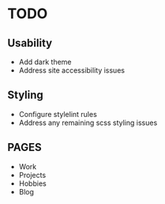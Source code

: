 # TODO

## Usability

* Add dark theme
* Address site accessibility issues

## Styling

* Configure stylelint rules
* Address any remaining scss styling issues

## PAGES

* Work
* Projects
* Hobbies
* Blog
